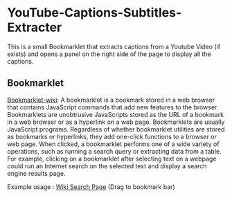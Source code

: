 # YouTube-Captions-Subtitles-Extracter

This is a small Bookmarklet that extracts captions from a Youtube Video (if exists) and opens a panel on the right side of the page to display all the captions.

## Bookmarklet

[Bookmarklet-wiki](https://en.wikipedia.org/wiki/Bookmarklet):
A bookmarklet is a bookmark stored in a web browser that contains JavaScript commands that add new features to the browser. Bookmarklets are unobtrusive JavaScripts stored as the URL of a bookmark in a web browser or as a hyperlink on a web page. Bookmarklets are usually JavaScript programs. Regardless of whether bookmarklet utilities are stored as bookmarks or hyperlinks, they add one-click functions to a browser or web page. When clicked, a bookmarklet performs one of a wide variety of operations, such as running a search query or extracting data from a table. For example, clicking on a bookmarklet after selecting text on a webpage could run an Internet search on the selected text and display a search engine results page.

Example usage :
<a href="javascript:(function() {
function se(d) {
    return d.selection ? d.selection.createRange().text : d.getSelection()
} 
s = se(document); 
for (i=0; i<frames.length && (s==null || s==''); i++) s = se(frames[i].document); 
if (!s || s=='') s = prompt('Enter%20search%20terms%20for%20Wikipedia',''); 
open('https://en.wikipedia.org' + (s ? '/w/index.php?title=Special:Search&search=' + encodeURIComponent(s) : '')).focus();
})();">Wiki Search Page</a> (Drag to bookmark bar)
